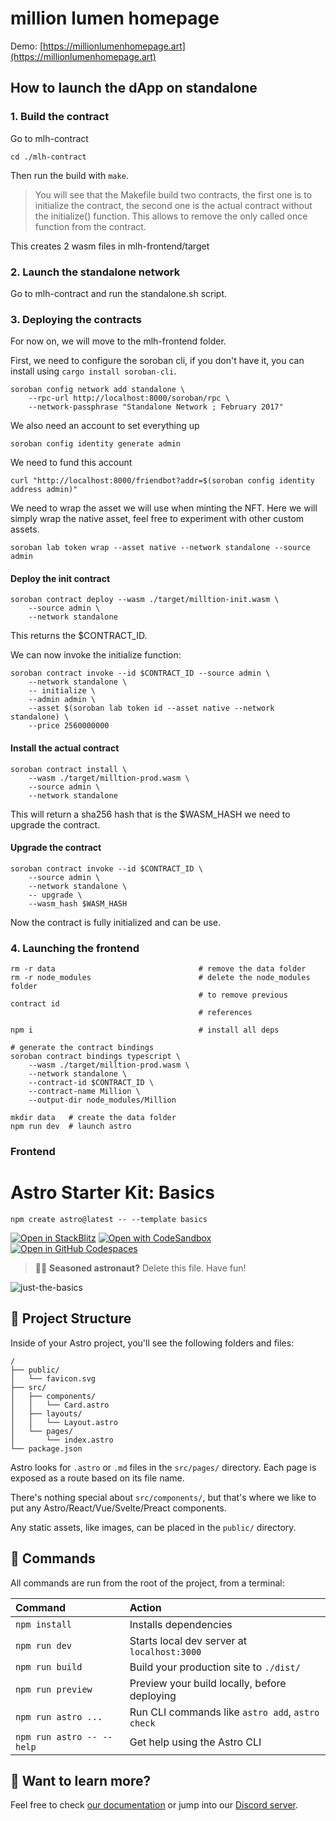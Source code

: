 # million lumen homepage

Demo: [https://millionlumenhomepage.art](https://millionlumenhomepage.art)

## How to launch the dApp on standalone

### 1. Build the contract

Go to mlh-contract

```
cd ./mlh-contract
```

Then run the build with `make`.

> You will see that the Makefile build two contracts, the first one is to
> initialize the contract, the second one is the actual contract without
> the initialize() function. This allows to remove the only called once
> function from the contract.

This creates 2 wasm files in mlh-frontend/target

### 2. Launch the standalone network

Go to mlh-contract and run the standalone.sh script.

### 3. Deploying the contracts

For now on, we will move to the mlh-frontend folder.

First, we need to configure the soroban cli, if you don't have it, you can install using `cargo install soroban-cli`.

```
soroban config network add standalone \
    --rpc-url http://localhost:8000/soroban/rpc \
    --network-passphrase "Standalone Network ; February 2017"
```

We also need an account to set everything up

```
soroban config identity generate admin
```

We need to fund this account

```
curl "http://localhost:8000/friendbot?addr=$(soroban config identity address admin)"
```

We need to wrap the asset we will use when minting the NFT. Here
we will simply wrap the native asset, feel free to experiment with other
custom assets.

```
soroban lab token wrap --asset native --network standalone --source admin
```

#### Deploy the init contract

```
soroban contract deploy --wasm ./target/milltion-init.wasm \
    --source admin \
    --network standalone
```

This returns the $CONTRACT_ID.

We can now invoke the initialize function:

```
soroban contract invoke --id $CONTRACT_ID --source admin \
    --network standalone \
    -- initialize \
	--admin admin \
	--asset $(soroban lab token id --asset native --network standalone) \
	--price 2560000000
```

#### Install the actual contract

```
soroban contract install \
    --wasm ./target/milltion-prod.wasm \
    --source admin \
    --network standalone
```

This will return a sha256 hash that is the $WASM_HASH we need
to upgrade the contract.

#### Upgrade the contract

```
soroban contract invoke --id $CONTRACT_ID \
    --source admin \
    --network standalone \
    -- upgrade \
    --wasm_hash $WASM_HASH
```

Now the contract is fully initialized and can be use.

### 4. Launching the frontend

```
rm -r data                                # remove the data folder
rm -r node_modules                        # delete the node_modules folder
                                          # to remove previous contract id
                                          # references

npm i                                     # install all deps

# generate the contract bindings
soroban contract bindings typescript \
    --wasm ./target/milltion-prod.wasm \
	--network standalone \
	--contract-id $CONTRACT_ID \
	--contract-name Million \
	--output-dir node_modules/Million

mkdir data   # create the data folder
npm run dev  # launch astro
```

### Frontend
# Astro Starter Kit: Basics

```
npm create astro@latest -- --template basics
```

[![Open in StackBlitz](https://developer.stackblitz.com/img/open_in_stackblitz.svg)](https://stackblitz.com/github/withastro/astro/tree/latest/examples/basics)
[![Open with CodeSandbox](https://assets.codesandbox.io/github/button-edit-lime.svg)](https://codesandbox.io/p/sandbox/github/withastro/astro/tree/latest/examples/basics)
[![Open in GitHub Codespaces](https://github.com/codespaces/badge.svg)](https://codespaces.new/withastro/astro?devcontainer_path=.devcontainer/basics/devcontainer.json)

> 🧑‍🚀 **Seasoned astronaut?** Delete this file. Have fun!

![just-the-basics](https://github.com/withastro/astro/assets/2244813/a0a5533c-a856-4198-8470-2d67b1d7c554)

## 🚀 Project Structure

Inside of your Astro project, you'll see the following folders and files:

```
/
├── public/
│   └── favicon.svg
├── src/
│   ├── components/
│   │   └── Card.astro
│   ├── layouts/
│   │   └── Layout.astro
│   └── pages/
│       └── index.astro
└── package.json
```

Astro looks for `.astro` or `.md` files in the `src/pages/` directory. Each page is exposed as a route based on its file name.

There's nothing special about `src/components/`, but that's where we like to put any Astro/React/Vue/Svelte/Preact components.

Any static assets, like images, can be placed in the `public/` directory.

## 🧞 Commands

All commands are run from the root of the project, from a terminal:

| Command                   | Action                                           |
| :------------------------ | :----------------------------------------------- |
| `npm install`             | Installs dependencies                            |
| `npm run dev`             | Starts local dev server at `localhost:3000`      |
| `npm run build`           | Build your production site to `./dist/`          |
| `npm run preview`         | Preview your build locally, before deploying     |
| `npm run astro ...`       | Run CLI commands like `astro add`, `astro check` |
| `npm run astro -- --help` | Get help using the Astro CLI                     |

## 👀 Want to learn more?

Feel free to check [our documentation](https://docs.astro.build) or jump into our [Discord server](https://astro.build/chat).
